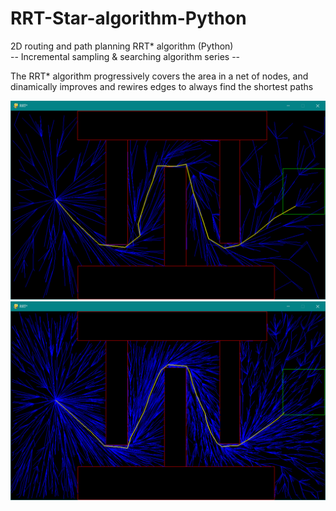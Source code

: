 # RRT-Star-algorithm-Python
2D routing and path planning RRT* algorithm (Python)  
-- Incremental sampling & searching algorithm series --  

The RRT* algorithm progressively covers the area in a net of nodes, and dinamically improves and rewires edges to always find the shortest paths  

![alt text](https://github.com/ilariamarte/rrt-star-algorithms/blob/main/RRT-Star%20-%20Python/images/rrtp1.PNG)
![alt text](https://github.com/ilariamarte/rrt-star-algorithms/blob/main/RRT-Star%20-%20Python/images/rrtp2.PNG)
